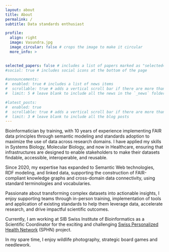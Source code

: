 ```yaml
---
layout: about
title: About
permalink: /
subtitle: Data standards enthusiast

profile:
  align: right
  image: Vasundra.jpg
  image_circular: false # crops the image to make it circular
  more_info: >
    

selected_papers: false # includes a list of papers marked as "selected={true}"
#social: true # includes social icons at the bottom of the page

#announcements:
#  enabled: true # includes a list of news items
#  scrollable: true # adds a vertical scroll bar if there are more than 3 news items
#  limit: 5 # leave blank to include all the news in the `_news` folder

#latest_posts:
#  enabled: true
#  scrollable: true # adds a vertical scroll bar if there are more than 3 new posts items
#  limit: 3 # leave blank to include all the blog posts
---
```


Bioinformatician by training, with 10 years of experience implementing FAIR data principles through semantic modeling and standards adoption to maximize the use of data across research domains. I have applied my skills in Systems Biology, Molecular Biology, and now in Healthcare, ensuring that infrastructures are designed to enable stakeholders to make their datasets findable, accessible, interoperable, and reusable.

Since 2020, my expertise has expanded to Semantic Web technologies, RDF modeling, and linked data, supporting the construction of FAIR-compliant knowledge graphs and cross-domain data connectivity, using standard terminologies and vocabularies. 

Passionate about transforming complex datasets into actionable insights, I enjoy supporting teams through in-person training, implementation of tools and application of existing standards to help them leverage data, accelerate research, and drive impactful scientific outcomes.

Currently, I am working at SIB Swiss Institute of Bioinformatics as a Scientific Coordinator for the exciting and challenging [Swiss Personalized Health Network](https://sphn.ch/) (SPHN) project.

In my spare time, I enjoy wildlife photography, strategic board games and needlework.